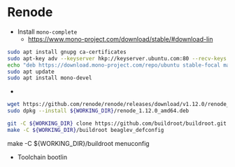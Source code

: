 # Renode

- Install `mono-complete`
  - https://www.mono-project.com/download/stable/#download-lin
```bash
sudo apt install gnupg ca-certificates
sudo apt-key adv --keyserver hkp://keyserver.ubuntu.com:80 --recv-keys 3FA7E0328081BFF6A14DA29AA6A19B38D3D831EF
echo "deb https://download.mono-project.com/repo/ubuntu stable-focal main" | sudo tee /etc/apt/sources.list.d/mono-official-stable.list
sudo apt update
sudo apt install mono-devel
```

-
```bash
wget https://github.com/renode/renode/releases/download/v1.12.0/renode_1.12.0_amd64.deb -P ${WORKING_DIR}
sudo dpkg --install ${WORKING_DIR}/renode_1.12.0_amd64.deb
```

```bash
git -C ${WORKING_DIR} clone https://github.com/buildroot/buildroot.git
make -C ${WORKING_DIR}/buildroot beaglev_defconfig
```

make -C ${WORKING_DIR}/buildroot menuconfig
  - Toolchain bootlin
  